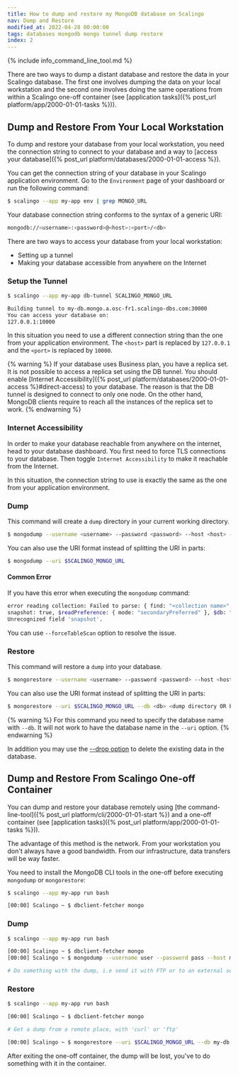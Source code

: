 ```yaml
---
title: How to dump and restore my MongoDB database on Scalingo
nav: Dump and Restore
modified_at: 2022-04-28 00:00:00
tags: databases mongodb mongo tunnel dump restore
index: 2
---
```


{% include info_command_line_tool.md %}

There are two ways to dump a distant database and restore the data in your
Scalingo database.
The first one involves dumping the data on your local workstation and the second
one involves doing the same operations from within a Scalingo one-off container
(see [application tasks]({% post_url platform/app/2000-01-01-tasks %})).

## Dump and Restore From Your Local Workstation


To dump and restore your database from your local workstation, you need the
connection string to connect to your database and a way to
[access your database]({% post_url platform/databases/2000-01-01-access %}).

You can get the connection string of your database in your Scalingo
application environment. Go to the `Environment` page of your
dashboard or run the following command:

```bash
$ scalingo --app my-app env | grep MONGO_URL
```

Your database connection string conforms to the syntax of a generic URI:

```bash
mongodb://<username>:<password>@<host>:<port>/<db>
```

There are two ways to access your database from your local workstation:
- Setting up a tunnel
- Making your database accessible from anywhere on the Internet

### Setup the Tunnel

```bash
$ scalingo --app my-app db-tunnel SCALINGO_MONGO_URL

Building tunnel to my-db.mongo.a.osc-fr1.scalingo-dbs.com:30000
You can access your database on:
127.0.0.1:10000
```

In this situation you need to use a different connection string than the one
from your application environment.
The `<host>` part is replaced by `127.0.0.1` and the `<port>` is replaced by
`10000`.

{% warning %}
If your database uses Business plan, you have a replica set.
It is not possible to access a replica set using the DB tunnel.
You should enable [Internet Accessibility]({% post_url platform/databases/2000-01-01-access %}#direct-access)
to your database. The reason is that the DB tunnel is designed to connect to
only one node.
On the other hand, MongoDB clients require to reach all the instances
of the replica set to work.
{% endwarning %}

### Internet Accessibility

In order to make your database reachable from anywhere on the internet, head to
your database dashboard. You first need to force TLS connections to your
database. Then toggle `Internet Accessibility` to make it reachable from the
Internet.

In this situation, the connection string to use is exactly the same as the one
from your application environment.

### Dump

This command will create a `dump` directory in your current working directory.

```bash
$ mongodump --username <username> --password <password> --host <host> --port <port> --db <db>
```

You can also use the URI format instead of splitting the URI in parts:
```bash
$ mongodump --uri $SCALINGO_MONGO_URL
```

#### Common Error

If you have this error when executing the `mongodump` command:
```bash
error reading collection: Failed to parse: { find: "<collection name>", skip: 0,
snapshot: true, $readPreference: { mode: "secondaryPreferred" }, $db: "<db>" }.
Unrecognized field 'snapshot'.
```

You can use `--forceTableScan` option to resolve the issue.

### Restore

This command will restore a `dump` into your database.

```bash
$ mongorestore --username <username> --password <password> --host <host> --port <port> --db <db> <dump directory OR bson file>
```

You can also use the URI format instead of splitting the URI in parts:
```bash
$ mongorestore --uri $SCALINGO_MONGO_URL --db <db> <dump directory OR bson file>
```

{% warning %}
  For this command you need to specify the database name with `--db`.
  It will not work to have the database name in the `--uri` option.
{% endwarning %}

In addition you may use the [--drop
option](https://docs.mongodb.com/v3.4/reference/program/mongorestore/#cmdoption-mongorestore-drop)
to delete the existing data in the database.

## Dump and Restore From Scalingo One-off Container

You can dump and restore your database remotely using
[the command-line-tool]({% post_url platform/cli/2000-01-01-start %})
and a one-off container
(see [application tasks]({% post_url platform/app/2000-01-01-tasks %})).

The advantage of this method is the network.
From your workstation you don't always have a good bandwidth.
From our infrastructure, data transfers will be way faster.

You need to install the MongoDB CLI tools in the one-off before executing
`mongodump` or `mongorestore`:

```bash
$ scalingo --app my-app run bash

[00:00] Scalingo ~ $ dbclient-fetcher mongo
```

### Dump

```bash
$ scalingo --app my-app run bash

[00:00] Scalingo ~ $ dbclient-fetcher mongo
[00:00] Scalingo ~ $ mongodump --username user --password pass --host my-db.mongo.a.osc-fr1.scalingo-dbs.com --port 30000 --db my-db

# Do something with the dump, i.e send it with FTP or to an external server
```

### Restore

```bash
$ scalingo --app my-app run bash

[00:00] Scalingo ~ $ dbclient-fetcher mongo

# Get a dump from a remote place, with 'curl' or 'ftp'

[00:00] Scalingo ~ $ mongorestore --uri $SCALINGO_MONGO_URL --db my-db dump/my-db
```

After exiting the one-off container, the dump will be lost, you've to do
something with it in the container.
